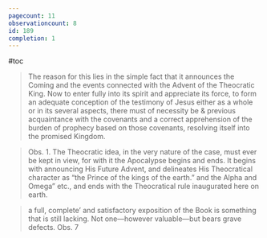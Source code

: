 ```yaml
---
pagecount: 11
observationcount: 8
id: 189
completion: 1
---
```

#toc

>The reason for this lies in the simple fact that it announces the Coming and the events connected with the Advent of the Theocratic King. Now to enter fully into its spirit and appreciate its force, to form an adequate conception of the testimony of Jesus either as a whole or in its several aspects, there must of necessity be & previous acquaintance with the covenants and a correct apprehension of the burden of prophecy based on those covenants, resolving itself into the promised Kingdom.

>Obs. 1. The Theocratic idea, in the very nature of the case, must ever be kept in view, for with it the Apocalypse begins and ends. It begins with announcing His Future Advent, and delineates His Theocratical character as “the Prince of the kings of the earth.” and the Alpha and Omega” etc., and ends with the Theocratical rule inaugurated here on earth.

>a full, complete’ and satisfactory exposition of the Book is something that is still lacking. Not one—however valuable—but bears grave defects.
>Obs. 7